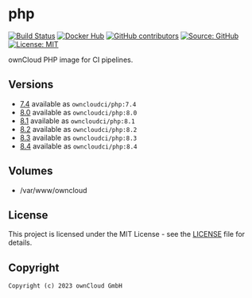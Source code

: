 # php

[![Build Status](https://img.shields.io/drone/build/owncloud-ci/php?logo=drone&server=https%3A%2F%2Fdrone.owncloud.com)](https://drone.owncloud.com/owncloud-ci/php)
[![Docker Hub](https://img.shields.io/docker/v/owncloudci/php?logo=docker&label=dockerhub&sort=semver&logoColor=white)](https://hub.docker.com/r/owncloudci/php)
[![GitHub contributors](https://img.shields.io/github/contributors/owncloud-ci/php)](https://github.com/owncloud-ci/php/graphs/contributors)
[![Source: GitHub](https://img.shields.io/badge/source-github-blue.svg?logo=github&logoColor=white)](https://github.com/owncloud-ci/php)
[![License: MIT](https://img.shields.io/github/license/owncloud-ci/php)](https://github.com/owncloud-ci/php/blob/master/LICENSE)

ownCloud PHP image for CI pipelines.

## Versions

- [7.4](https://github.com/owncloud-ci/php/blob/master/v7.4) available as `owncloudci/php:7.4`
- [8.0](https://github.com/owncloud-ci/php/blob/master/v8.0) available as `owncloudci/php:8.0`
- [8.1](https://github.com/owncloud-ci/php/blob/master/v8.1) available as `owncloudci/php:8.1`
- [8.2](https://github.com/owncloud-ci/php/blob/master/v8.2) available as `owncloudci/php:8.2`
- [8.3](https://github.com/owncloud-ci/php/blob/master/v8.3) available as `owncloudci/php:8.3`
- [8.4](https://github.com/owncloud-ci/php/blob/master/v8.4) available as `owncloudci/php:8.4`

## Volumes

- /var/www/owncloud

## License

This project is licensed under the MIT License - see the [LICENSE](https://github.com/owncloud-ci/php/blob/master/LICENSE) file for details.

## Copyright

```Text
Copyright (c) 2023 ownCloud GmbH
```
